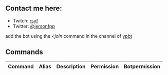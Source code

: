 ## Contact me here:
* Twitch: [rsyf](https://www.twitch.tv/rsyf)
* Twitter: [@jersonfpp](https://twitter.com/jersonfpp)	

add the bot using the  *<join* command in the channel of [ypbt](https://www.twitch.tv/ypbt)

## Commands

| Command  | Alias  | Description  | Permission | Botpermission|
|:-----------:|:-----------:|:------------:|:------:|:------:|